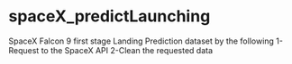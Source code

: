 # spaceX_predictLaunching
SpaceX Falcon 9 first stage Landing Prediction dataset by the following 
1-Request to the SpaceX API
2-Clean the requested data
